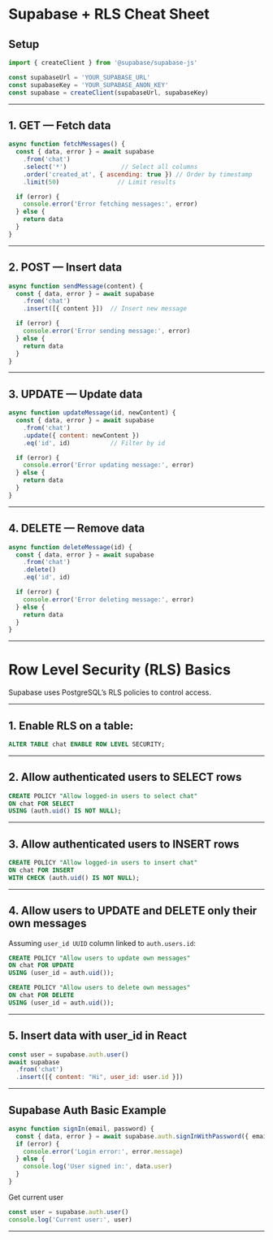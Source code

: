 
# Supabase + RLS Cheat Sheet

## Setup

```jsx
import { createClient } from '@supabase/supabase-js'

const supabaseUrl = 'YOUR_SUPABASE_URL'
const supabaseKey = 'YOUR_SUPABASE_ANON_KEY'
const supabase = createClient(supabaseUrl, supabaseKey)
```

---

## 1. GET — Fetch data

```jsx
async function fetchMessages() {
  const { data, error } = await supabase
    .from('chat')
    .select('*')               // Select all columns
    .order('created_at', { ascending: true }) // Order by timestamp
    .limit(50)                // Limit results

  if (error) {
    console.error('Error fetching messages:', error)
  } else {
    return data
  }
}
```

---

## 2. POST — Insert data

```jsx
async function sendMessage(content) {
  const { data, error } = await supabase
    .from('chat')
    .insert([{ content }])  // Insert new message

  if (error) {
    console.error('Error sending message:', error)
  } else {
    return data
  }
}
```

---

## 3. UPDATE — Update data

```jsx
async function updateMessage(id, newContent) {
  const { data, error } = await supabase
    .from('chat')
    .update({ content: newContent })
    .eq('id', id)           // Filter by id

  if (error) {
    console.error('Error updating message:', error)
  } else {
    return data
  }
}
```

---

## 4. DELETE — Remove data

```jsx
async function deleteMessage(id) {
  const { data, error } = await supabase
    .from('chat')
    .delete()
    .eq('id', id)

  if (error) {
    console.error('Error deleting message:', error)
  } else {
    return data
  }
}
```

---

# Row Level Security (RLS) Basics

Supabase uses PostgreSQL’s RLS policies to control access.

---

## 1. Enable RLS on a table:

```sql
ALTER TABLE chat ENABLE ROW LEVEL SECURITY;
```

---

## 2. Allow authenticated users to SELECT rows

```sql
CREATE POLICY "Allow logged-in users to select chat"
ON chat FOR SELECT
USING (auth.uid() IS NOT NULL);
```

---

## 3. Allow authenticated users to INSERT rows

```sql
CREATE POLICY "Allow logged-in users to insert chat"
ON chat FOR INSERT
WITH CHECK (auth.uid() IS NOT NULL);
```

---

## 4. Allow users to UPDATE and DELETE only their own messages

Assuming `user_id UUID` column linked to `auth.users.id`:

```sql
CREATE POLICY "Allow users to update own messages"
ON chat FOR UPDATE
USING (user_id = auth.uid());

CREATE POLICY "Allow users to delete own messages"
ON chat FOR DELETE
USING (user_id = auth.uid());
```

---

## 5. Insert data with user_id in React

```jsx
const user = supabase.auth.user()
await supabase
  .from('chat')
  .insert([{ content: "Hi", user_id: user.id }])
```

---
## Supabase Auth Basic Example
```jsx
async function signIn(email, password) {
  const { data, error } = await supabase.auth.signInWithPassword({ email, password })
  if (error) {
    console.error('Login error:', error.message)
  } else {
    console.log('User signed in:', data.user)
  }
}
```

Get current user
```jsx
const user = supabase.auth.user()
console.log('Current user:', user)
```

---




